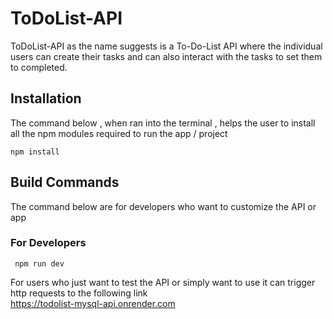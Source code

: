 # ToDoList-API
ToDoList-API as the name suggests is a To-Do-List API where the individual users can create their tasks and can also interact with the tasks to set them to completed.

## Installation
The command below , when ran into the terminal , helps the user to install all the npm modules required to run the app / project
```node
npm install
```

## Build Commands
The command below are for developers who want to customize the API or app
### For Developers
```node
 npm run dev
```

For users who just want to test the API or simply want to use it can trigger http requests to the following link  
https://todolist-mysql-api.onrender.com
